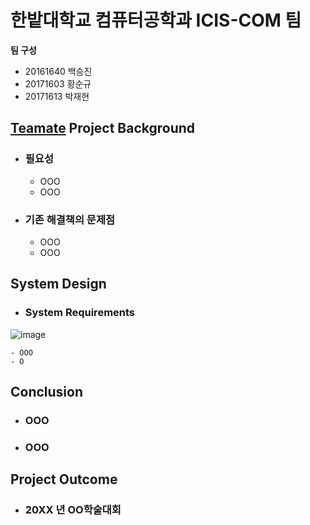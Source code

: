 # 한밭대학교 컴퓨터공학과 ICIS-COM 팀

**팀 구성**
- 20161640 백승진 
- 20171603 황순규
- 20171613 박재현

## <u>Teamate</u> Project Background
- ### 필요성
  - OOO
  - OOO
- ### 기존 해결책의 문제점
  - OOO
  - OOO
  
## System Design
  - ### System Requirements
  ![image](https://user-images.githubusercontent.com/81350489/205480727-04ce53bc-bc80-4c89-a22a-7732ada587b5.png)

    - OOO
    - O  
  
## Conclusion
  - ### OOO
  - ### OOO
  
## Project Outcome
- ### 20XX 년 OO학술대회 
